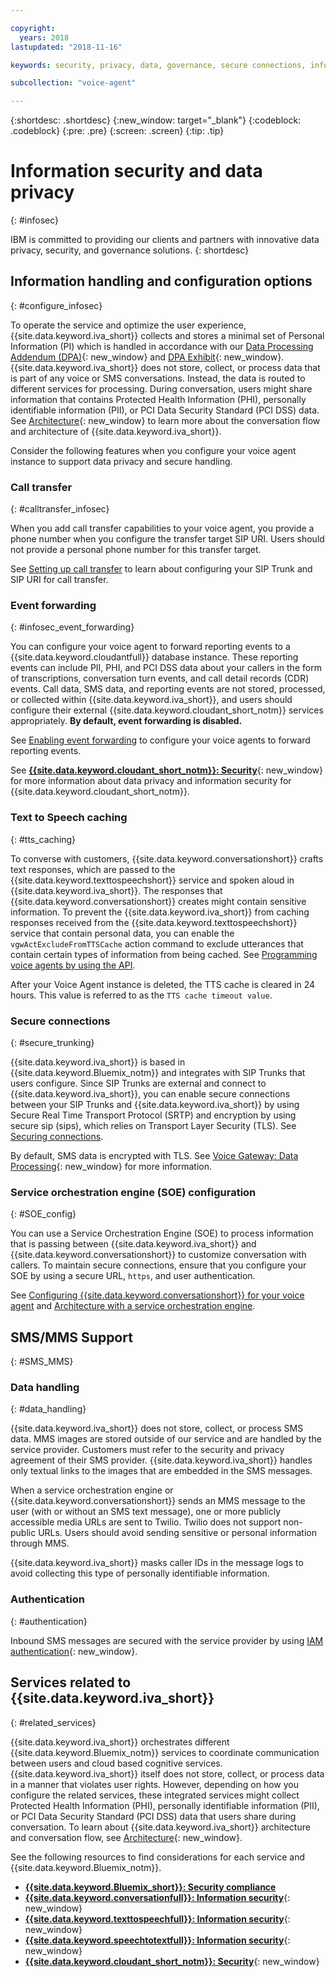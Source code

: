 ```yaml
---

copyright:
  years: 2018
lastupdated: "2018-11-16"

keywords: security, privacy, data, governance, secure connections, information security

subcollection: "voice-agent"

---
```


{:shortdesc: .shortdesc}
{:new_window: target="_blank"}
{:codeblock: .codeblock}
{:pre: .pre}
{:screen: .screen}
{:tip: .tip}


# Information security and data privacy
{: #infosec}

IBM is committed to providing our clients and partners with innovative data privacy, security, and governance solutions.
{: shortdesc}

## Information handling and configuration options
{: #configure_infosec}

To operate the service and optimize the user experience, {{site.data.keyword.iva_short}} collects and stores a minimal set of Personal Information (PI) which is handled in accordance with our [Data Processing Addendum (DPA)](https://www.ibm.com/support/customer/csol/terms/){: new_window} and [DPA Exhibit](https://www.ibm.com/software/reports/compatibility/clarity-reports/report/html/softwareReqsForProduct?deliverableId=00C4CE004FA711E7AA10752A2F494A7C){: new_window}. {{site.data.keyword.iva_short}} does not store, collect, or process data that is part of any voice or SMS conversations. Instead, the data is routed to different services for processing. During conversation, users might share information that contains Protected Health Information (PHI), personally identifiable information (PII), or PCI Data Security Standard (PCI DSS) data. See [Architecture](/docs/services/voice-agent?topic=voice-agent-about#architecture){: new_window} to learn more about the conversation flow and architecture of {{site.data.keyword.iva_short}}.

Consider the following features when you configure your voice agent instance to support data privacy and secure handling.

### Call transfer
{:  #calltransfer_infosec}

When you add call transfer capabilities to your voice agent, you provide a phone number when you configure the transfer target SIP URI. Users should not provide a personal phone number for this transfer target.

See [Setting up call transfer](/docs/services/voice-agent?topic=voice-agent-call-transfer) to learn about configuring your SIP Trunk and SIP URI for call transfer.

### Event forwarding
{: #infosec_event_forwarding}

You can configure your voice agent to forward reporting events to a {{site.data.keyword.cloudantfull}} database instance. These reporting events can include PII, PHI, and PCI DSS data about your callers in the form of transcriptions, conversation turn events, and call detail records (CDR) events. Call data, SMS data, and reporting events are not stored, processed, or collected within {{site.data.keyword.iva_short}}, and users should configure their external {{site.data.keyword.cloudant_short_notm}} services appropriately. **By default, event forwarding is disabled.**

See [Enabling event forwarding](/docs/services/voice-agent?topic=voice-agent-event_forwarding) to configure your voice agents to forward reporting events.

See [**{{site.data.keyword.cloudant_short_notm}}: Security**](/docs/services/Cloudant/offerings?topic=cloudant-security#security){: new_window} for more information about data privacy and information security for {{site.data.keyword.cloudant_short_notm}}.

### Text to Speech caching
{: #tts_caching}

To converse with customers, {{site.data.keyword.conversationshort}} crafts text responses, which are passed to the {{site.data.keyword.texttospeechshort}} service and spoken aloud in {{site.data.keyword.iva_short}}. The responses that {{site.data.keyword.conversationshort}} creates might contain sensitive information. To prevent the {{site.data.keyword.iva_short}} from caching responses received from the {{site.data.keyword.texttospeechshort}} service that contain personal data, you can enable the `vgwActExcludeFromTTSCache` action command to exclude utterances that contain certain types of information from being cached. See [Programming voice agents by using the API](/docs/services/voice-agent?topic=voice-agent-api#action-sequences).

After your Voice Agent instance is deleted, the TTS cache is cleared in 24 hours. This value is referred to as the `TTS cache timeout value`.

### Secure connections
{: #secure_trunking}

{{site.data.keyword.iva_short}} is based in {{site.data.keyword.Bluemix_notm}} and integrates with SIP Trunks that users configure. Since SIP Trunks are external and connect to {{site.data.keyword.iva_short}}, you can enable secure connections between your SIP Trunks and {{site.data.keyword.iva_short}} by using Secure Real Time Transport Protocol (SRTP) and encryption by using secure sip (sips), which relies on Transport Layer Security (TLS). See [Securing connections](/docs/services/voice-agent?topic=voice-agent-securing).

By default, SMS data is encrypted with TLS. See [Voice Gateway: Data Processing](https://www.ibm.com/support/knowledgecenter/en/SS4U29/gdpr_considerations.html#GDPR_dataProcessing){: new_window} for more information.

### Service orchestration engine (SOE) configuration
{: #SOE_config}

You can use a Service Orchestration Engine (SOE) to process information that is passing between {{site.data.keyword.iva_short}} and {{site.data.keyword.conversationshort}} to customize conversation with callers. To maintain secure connections, ensure that you configure your SOE by using a secure URL, `https`, and user authentication.

See [Configuring {{site.data.keyword.conversationshort}} for your voice agent](/docs/services/voice-agent?topic=voice-agent-conversation_va#conversation_va) and [Architecture with a service orchestration engine](/docs/services/voice-agent?topic=voice-agent-about#arch-soe).

## SMS/MMS Support
{: #SMS_MMS}

### Data handling
{: #data_handling}

{{site.data.keyword.iva_short}} does not store, collect, or process SMS data. MMS images are stored outside of our service and are handled by the service provider. Customers must refer to the security and privacy agreement of their SMS provider. {{site.data.keyword.iva_short}}  handles only textual links to the images that are embedded in the SMS messages.

When a service orchestration engine or {{site.data.keyword.conversationshort}} sends an MMS message to the user (with or without an SMS text message), one or more publicly accessible media URLs are sent to Twilio. Twilio does not support non-public URLs. Users should avoid sending sensitive or personal information through MMS.

{{site.data.keyword.iva_short}} masks caller IDs in the message logs to avoid collecting this type of personally identifiable information.

### Authentication
{: #authentication}

Inbound SMS messages are secured with the service provider by using [IAM authentication](/docs/services/voice-agent?topic=voice-agent-iam#sms_access){: new_window}.

## Services related to {{site.data.keyword.iva_short}}
{: #related_services}

{{site.data.keyword.iva_short}} orchestrates different {{site.data.keyword.Bluemix_notm}} services to coordinate communication between users and cloud based cognitive services. {{site.data.keyword.iva_short}} itself does not store, collect, or process data in a manner that violates user rights. However, depending on how you configure the related services, these integrated services might collect Protected Health Information (PHI), personally identifiable information (PII), or PCI Data Security Standard (PCI DSS) data that users share during conversation. To learn about {{site.data.keyword.iva_short}} architecture and conversation flow, see [Architecture](/docs/services/voice-agent?topic=voice-agent-about#architecture){: new_window}.

See the following resources to find considerations for each service and {{site.data.keyword.Bluemix_notm}}.

  * [**{{site.data.keyword.Bluemix_short}}: Security compliance**](/docs/overview?topic=overview-security#security)
  * [**{{site.data.keyword.conversationfull}}: Information security**](/docs/services/assistant?topic=assistant-information-security#information-security){: new_window}
  * [**{{site.data.keyword.texttospeechfull}}: Information security**](/docs/services/text-to-speech?topic=text-to-speech-information-security){: new_window}
  * [**{{site.data.keyword.speechtotextfull}}: Information security**](/docs/services/speech-to-text?topic=speech-to-text-information-security){: new_window}
  * [**{{site.data.keyword.cloudant_short_notm}}: Security**](/docs/services/Cloudant/offerings?topic=cloudant-security#security){: new_window}

